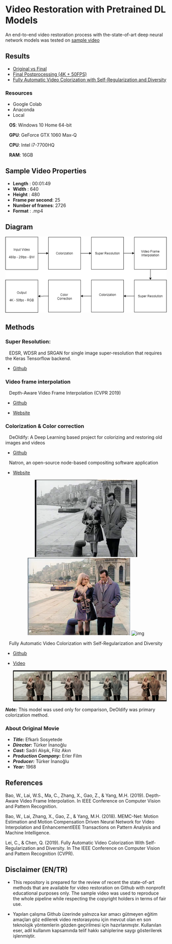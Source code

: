 # Video Restoration with Pretrained DL Models

An end-to-end video restoration process with the-state-of-art deep neural network models was tested on <a href="https://www.youtube.com/watch?v=5yeNO-l7OLc">sample video</a>

## Results

- <a href="https://studio.youtube.com/video/UtgXiHRS_nc/edit">Original vs Final</a>
- <a href="https://www.youtube.com/watch?v=qqaCTEEdVYA">Final Postprocessing (4K + 50FPS) </a>
- <a href="https://www.youtube.com/watch?v=qjg2-W09Yp0&list=PLMr0Rb5ao5o1l0Xi0PhYxlXzotCFqz7FZ">Fully Automatic Video Colorization with Self-Regularization and Diversity</a>

### Resources

- Google Colab
- Anaconda
- Local

&nbsp;&nbsp; **OS**: Windows 10 Home 64-bit

&nbsp;&nbsp; **GPU**: GeForce GTX 1060 Max-Q 

&nbsp;&nbsp; **CPU**: Intel i7-7700HQ

&nbsp;&nbsp; **RAM**: 16GB


## Sample Video Properties

- **Length** : 00:01:49
- **Width** : 640
- **Height** : 480
- **Frame per second**: 25
- **Number of frames**: 2726
- **Format** : .mp4

## Diagram

 <p align="center"> 
    <img src="https://github.com/mburakbozbey/video-restoration/blob/master/diagram1.png" alt="img">
 </p>
 
## Methods
### Super Resolution:

&nbsp;&nbsp; EDSR, WDSR and SRGAN for single image super-resolution that requires the Keras Tensorflow backend.

- <a href="https://github.com/krasserm/super-resolution/tree/previous" target="_blank">Github</a>

### Video frame interpolation

&nbsp;&nbsp; Depth-Aware Video Frame Interpolation (CVPR 2019)
- <a href="https://github.com/baowenbo/DAIN" target="_blank">Github</a> 

- <a href="https://sites.google.com/view/wenbobao/dain" target="_blank">Website</a>

### Colorization & Color correction 

&nbsp;&nbsp; DeOldify: A Deep Learning based project for colorizing and restoring old images and videos

- <a href="https://github.com/jantic/DeOldify" target="_blank">Github</a>

&nbsp;&nbsp; Natron, an open-source node-based compositing software application

- <a href="https://natrongithub.github.io" target="_blank">Website</a>

 <p align="center"> 
    <img src="https://github.com/mburakbozbey/video-restoration/blob/master/original.jpg" width="320" height="240" alt="img">
    <img src="https://github.com/mburakbozbey/video-restoration/blob/master/deoldify.png" width="320" height="240" alt="img">
    <img src="https://github.com/mburakbozbey/video-restoration/blob/master/corrected4K.png" width="320" height="240" alt="img">
 </p>

&nbsp;&nbsp; Fully Automatic Video Colorization with Self-Regularization and Diversity

- <a href="https://github.com/ChenyangLEI/Fully-Automatic-Video-Colorization-with-Self-Regularization-and-Diversity" target="_blank">Github</a>

- <a href="https://www.youtube.com/watch?v=Y15uv2jnK-4>">Video</a>


    <img src="https://github.com/mburakbozbey/video-restoration/blob/master/secondaryColorizer.png" alt="img">

 
 ***Note:*** This model was used only for comparison, DeOldify was primary colorization method.
 
### About Original Movie

- ***Title:*** Efkarlı Sosyetede
- ***Director:*** Türker İnanoğlu
- ***Cast:*** Sadri Alışık, Filiz Akın
- ***Production Company:*** Erler Film
- ***Producer:*** Türker İnanoğlu
- ***Year:*** 1968

## References

Bao, W., Lai, W.S., Ma, C., Zhang, X., Gao, Z., & Yang, M.H. (2019). Depth-Aware Video Frame Interpolation. In IEEE Conference on Computer Vision and Pattern Recognition.

Bao, W., Lai, Zhang, X., Gao, Z., & Yang, M.H. (2018). MEMC-Net: Motion Estimation and Motion Compensation Driven Neural Network for Video Interpolation and EnhancementIEEE Transactions on Pattern Analysis and Machine Intelligence.

Lei, C., & Chen, Q. (2019). Fully Automatic Video Colorization With Self-Regularization and Diversity. In The IEEE Conference on Computer Vision and Pattern Recognition (CVPR).

## Disclaimer (EN/TR)

- This repository is prepared for the review of recent the state-of-art methods that are available for video restoration on Github with nonprofit educational purposes only. The sample video was used to reproduce the whole pipeline while respecting the copyright holders in terms of fair use.   

- Yapılan çalışma Github üzerinde yalnızca kar amacı gütmeyen eğitim amaçları göz edilerek video restorasyonu için mevcut olan en son teknolojik yöntemlerin gözden geçirilmesi için hazırlanmıştır. Kullanılan eser, adil kullanım kapsamında telif hakkı sahiplerine saygı gösterilerek işlenmiştir.
